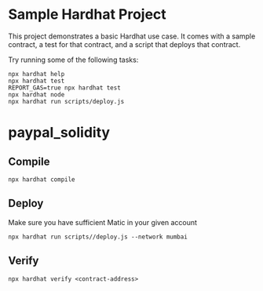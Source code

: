 # Sample Hardhat Project

This project demonstrates a basic Hardhat use case. It comes with a sample contract, a test for that contract, and a script that deploys that contract.

Try running some of the following tasks:

```shell
npx hardhat help
npx hardhat test
REPORT_GAS=true npx hardhat test
npx hardhat node
npx hardhat run scripts/deploy.js
```
# paypal_solidity

## Compile 
```shell
npx hardhat compile
```
## Deploy 
Make sure you have sufficient Matic in your given account
```shell
npx hardhat run scripts//deploy.js --network mumbai
```
## Verify

```shell
npx hardhat verify <contract-address>
```
